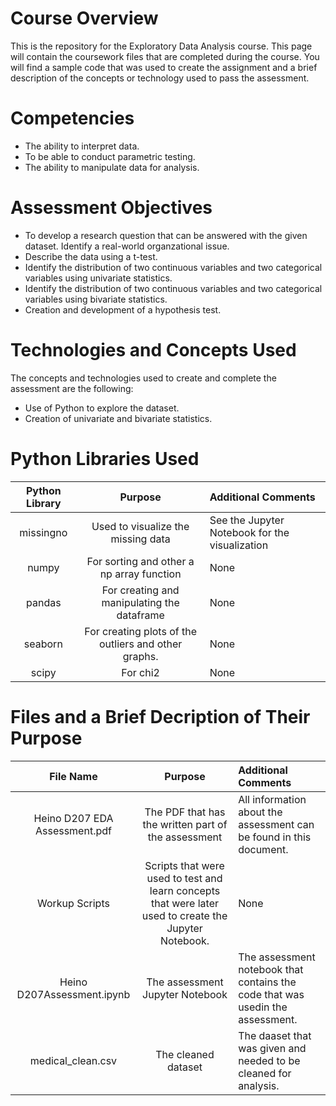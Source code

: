 # Course Overview

This is the repository for the Exploratory Data Analysis course. This page will contain the coursework files that are completed during the course.  You will find a sample code that was used to create the assignment and a brief description of the concepts or technology used to pass the assessment. 

# Competencies
- The ability to interpret data.
- To be able to conduct parametric testing.
- The ability to manipulate data for analysis.

# Assessment Objectives
- To develop a research question that can be answered with the given dataset. Identify a real-world organzational issue.
- Describe the data using a t-test.
- Identify the distribution of two continuous variables and two categorical variables using univariate statistics. 
- Identify the distribution of two continuous variables and two categorical variables using bivariate statistics.
- Creation and development of a hypothesis test.

# Technologies and Concepts Used
The concepts and technologies used to create and complete the assessment are the following:
- Use of Python to explore the dataset.
- Creation of univariate and bivariate statistics.


# Python Libraries Used
|**Python Library**|**Purpose**|**Additional Comments**|
|:-----:|:-----:|:-----|
|missingno|Used to visualize the missing data| See the Jupyter Notebook for the visualization | None |
|numpy | For sorting and other a np array function |None|
|pandas |  For creating and manipulating the dataframe |None|
|seaborn | For creating plots of the outliers and other graphs. | None|
|scipy | For chi2 | None |


# Files and a Brief Decription of Their Purpose

|**File Name**|**Purpose**|**Additional Comments**|
|:-----:|:-----:|:-----|
| Heino D207 EDA Assessment.pdf | The PDF that has the written part of the assessment | All information about the  assessment can be found in this document. |
|Workup Scripts| Scripts that were used to test and learn concepts that were later used to create the Jupyter Notebook.| None |
|Heino D207Assessment.ipynb| The assessment Jupyter Notebook|The assessment notebook that contains the code that was usedin the assessment.|
|medical_clean.csv| The cleaned dataset | The daaset that was given and needed to be cleaned for analysis. |

